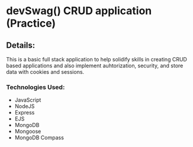 # devSwag() CRUD application (Practice)

## Details: 
This is a basic full stack application to help solidify skills in creating CRUD based applications
and also implement auhtorization, security, and store data with cookies and sessions.

### Technologies Used:
- JavaScript
- NodeJS
- Express
- EJS
- MongoDB
- Mongoose
- MongoDB Compass